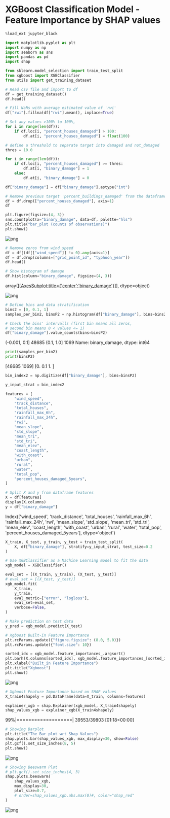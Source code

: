 # XGBoost Classification Model - Feature Importance by SHAP values

```python
%load_ext jupyter_black
```

```python
import matplotlib.pyplot as plt
import numpy as np
import seaborn as sns
import pandas as pd
import shap

from sklearn.model_selection import train_test_split
from xgboost import XGBClassifier
from utils import get_training_dataset
```

```python
# Read csv file and import to df
df = get_training_dataset()
df.head()
```

```python
# Fill NaNs with average estimated value of 'rwi'
df["rwi"].fillna(df["rwi"].mean(), inplace=True)

# Set any values >100% to 100%,
for i in range(len(df)):
    if df.loc[i, "percent_houses_damaged"] > 100:
        df.at[i, "percent_houses_damaged"] = float(100)
```

```python
# define a threshold to separate target into damaged and not_damaged
thres = 10.0

for i in range(len(df)):
    if df.loc[i, "percent_houses_damaged"] >= thres:
        df.at[i, "binary_damage"] = 1
    else:
        df.at[i, "binary_damage"] = 0

df["binary_damage"] = df["binary_damage"].astype("int")

# Remove previous target 'percent_buildings_damaged' from the dataframe
df = df.drop(["percent_houses_damaged"], axis=1)
df
```

```python
plt.figure(figsize=(4, 3))
sns.countplot(x="binary_damage", data=df, palette="hls")
plt.title("bar_plot (counts of observations)")
plt.show()
```

![png](output_6_0.png)

```python
# Remove zeros from wind_speed
df = df[(df[["wind_speed"]] != 0).any(axis=1)]
df = df.drop(columns=["grid_point_id", "typhoon_year"])
df.head()
```

```python
# Show histogram of damage
df.hist(column="binary_damage", figsize=(4, 3))
```

array([[<AxesSubplot:title={'center':'binary_damage'}>]], dtype=object)

![png](output_8_1.png)

```python
# Define bins and data stratification
bins2 = [0, 0.1, 1]
samples_per_bin2, binsP2 = np.histogram(df["binary_damage"], bins=bins2)
```

```python
# Check the bins' intervalls (first bin means all zeros,
# second bin means 0 < values <= 1)
df["binary_damage"].value_counts(bins=binsP2)
```

(-0.001, 0.1]    48685
(0.1, 1.0]        1069
Name: binary_damage, dtype: int64

```python
print(samples_per_bin2)
print(binsP2)
```

[48685  1069]
[0.  0.1 1. ]

```python
bin_index2 = np.digitize(df["binary_damage"], bins=binsP2)
```

```python
y_input_strat = bin_index2
```

```python
features = [
    "wind_speed",
    "track_distance",
    "total_houses",
    "rainfall_max_6h",
    "rainfall_max_24h",
    "rwi",
    "mean_slope",
    "std_slope",
    "mean_tri",
    "std_tri",
    "mean_elev",
    "coast_length",
    "with_coast",
    "urban",
    "rural",
    "water",
    "total_pop",
    "percent_houses_damaged_5years",
]

# Split X and y from dataframe features
X = df[features]
display(X.columns)
y = df["binary_damage"]
```

Index(['wind_speed', 'track_distance', 'total_houses', 'rainfall_max_6h',
        'rainfall_max_24h', 'rwi', 'mean_slope', 'std_slope', 'mean_tri',
        'std_tri', 'mean_elev', 'coast_length', 'with_coast', 'urban', 'rural',
        'water', 'total_pop', 'percent_houses_damaged_5years'],
      dtype='object')

```python
X_train, X_test, y_train, y_test = train_test_split(
    X, df["binary_damage"], stratify=y_input_strat, test_size=0.2
)
```

```python
# Use XGBClassifier as a Machine Learning model to fit the data
xgb_model = XGBClassifier()

eval_set = [(X_train, y_train), (X_test, y_test)]
# eval_set = [(X_test, y_test)]
xgb_model.fit(
    X_train,
    y_train,
    eval_metric=["error", "logloss"],
    eval_set=eval_set,
    verbose=False,
)
```

```python
# Make prediction on test data
y_pred = xgb_model.predict(X_test)
```

```python
# Xgboost Built-in Feature Importance
plt.rcParams.update({"figure.figsize": (8.0, 5.0)})
plt.rcParams.update({"font.size": 10})

sorted_idx = xgb_model.feature_importances_.argsort()
plt.barh(X.columns[sorted_idx], xgb_model.feature_importances_[sorted_idx])
plt.xlabel("Built_in Feature Importance")
plt.title("Xgboost")
plt.show()
```

![png](output_18_0.png)

```python
# Xgboost Feature Importance based on SHAP values
X_train4shapely = pd.DataFrame(data=X_train, columns=features)
```

```python
explainer_xgb = shap.Explainer(xgb_model, X_train4shapely)
shap_values_xgb = explainer_xgb(X_train4shapely)
```

99%|===================| 39553/39803 [01:18<00:00]

```python
# Showing Barplot
plt.title("The Bar plot wrt Shap Values")
shap.plots.bar(shap_values_xgb, max_display=30, show=False)
plt.gcf().set_size_inches(8, 5)
plt.show()
```

![png](output_21_0.png)

```python
# Showing Beeswarm Plot
# plt.gcf().set_size_inches(4, 3)
shap.plots.beeswarm(
    shap_values_xgb,
    max_display=30,
    plot_size=0.7,
    # order=shap_values_xgb.abs.max(0)#, color="shap_red"
)
```

![png](output_22_0.png)

